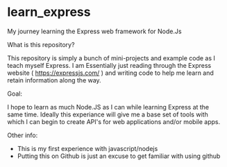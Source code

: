 # learn_express
My journey learning the Express web framework for Node.Js

What is this repository?

This repository is simply a bunch of mini-projects and example code as I teach myself Express. I am Essentially just reading through 
the Express website ( https://expressjs.com/ ) and writing code to help me learn and retain information along the way.

Goal:

I hope to learn as much Node.JS as I can while learning Express at the same time. Ideally this experiance will give me a base set of tools 
with which I can begin to create API's for web applications and/or mobile apps.

Other info:
- This is my first experience with javascript/nodejs
- Putting this on Github is just an excuse to get familiar with using github
